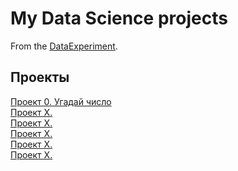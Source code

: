 # My Data Science projects

From the [DataExperiment](https://github.com/NoskovDP/DataExperiment).

## Проекты  
[Проект 0. Угадай число](https://github.com/NoskovDP/DataExperiment/blob/master/project0/)  
[Проект X.]()  
[Проект X.]()  
[Проект X.]()  
[Проект X.]()    
[Проект X.]() 

